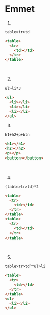 # Emmet

1.

```html
table>tr>td
```

```html
<table>
  <tr>
    <td></td>
  </tr>
</table>
```

&nbsp;

2.

```html
ul>li*3
```

```html
<ul>
  <li></li>
  <li></li>
  <li></li>
</ul>
```

&nbsp; 3.

```html
h1+h2+p+btn
```

```html
<h1></h1>
<h2></h2>
<p></p>
<button></button>
```

&nbsp;

4.

```html
(table>tr>td)*2
```

```html
<table>
  <tr>
    <td></td>
  </tr>
</table>
<table>
  <tr>
    <td></td>
  </tr>
</table>
```

&nbsp;

5.

```html
table>tr>td^^ul>li
```

```html
<table>
  <tr>
    <td></td>
  </tr>
</table>
<ul>
  <li></li>
</ul>
```

&nbsp;
&nbsp;
&nbsp;
&nbsp;
&nbsp;
&nbsp;
&nbsp;
&nbsp;
&nbsp;
&nbsp;
&nbsp;
&nbsp;
